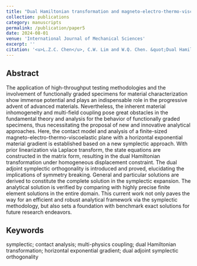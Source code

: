 ```yaml
---
title: "Dual Hamiltonian transformation and magneto-electro-thermo-viscoelastic contact analysis"
collection: publications
category: manuscripts
permalink: /publication/paper5
date: 2024-08-01
venue: 'International Journal of Mechanical Sciences'
excerpt: ''
citation: '<u>L.Z.C. Chen</u>, C.W. Lim and W.Q. Chen. &quot;Dual Hamiltonian transformation and magneto-electro-thermo-viscoelastic contact analysis. &quot; <i>International Journal of Mechanical Sciences</i>, 2025. https://doi.org/10.1016/j.ijmecsci.2025.110077'
---
```


<!---
paperurl: 'http://chainjackson.github.io/Chain.github.io/files/paper5.pdf'
--->

## Abstract
The application of high-throughput testing methodologies and the involvement of functionally graded specimens for material characterization show immense potential and plays an indispensable role in the progressive advent of advanced materials. Nevertheless, the inherent material inhomogeneity and multi-field coupling pose great obstacles in the fundamental theory and analysis for the behavior of functionally graded specimens, thus necessitating the proposal of new and innovative analytical approaches. Here, the contact model and analysis of a finite-sized magneto-electro-thermo-viscoelastic plane with a horizontal exponential material gradient is established based on a new symplectic approach. With prior linearization via Laplace transform, the state equations are constructed in the matrix form, resulting in the dual Hamiltonian transformation under homogeneous displacement constraint. The dual adjoint symplectic orthogonality is introduced and proved, elucidating the implications of symmetry breaking. General and particular solutions are derived to constitute the complete solution in the symplectic expansion. The analytical solution is verified by comparing with highly precise finite element solutions in the entire domain. This current work not only paves the way for an efficient and robust analytical framework via the symplectic methodology, but also sets a foundation with benchmark exact solutions for future research endeavors.

## Keywords
symplectic; contact analysis; multi-physics coupling; dual Hamiltonian transformation; horizontal exponential gradient; dual adjoint symplectic orthogonality
